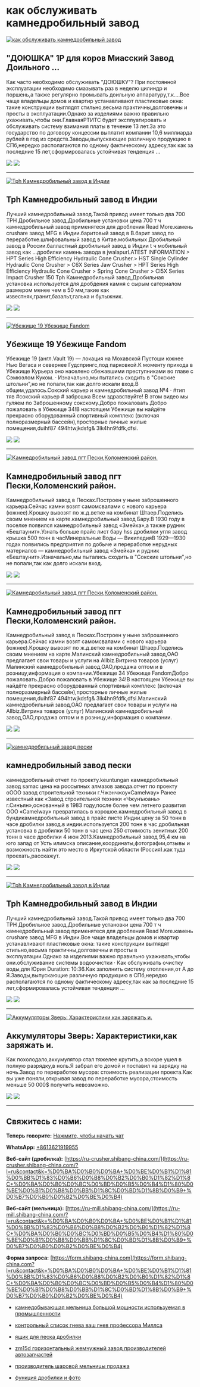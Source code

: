 # как обслуживать камнедробильный завод

<a href="https://swt.shibang-china.com/?l=ru&img&k=%D0%BA%D0%B0%D0%BA+%D0%BE%D0%B1%D1%81%D0%BB%D1%83%D0%B6%D0%B8%D0%B2%D0%B0%D1%82%D1%8C+%D0%BA%D0%B0%D0%BC%D0%BD%D0%B5%D0%B4%D1%80%D0%BE%D0%B1%D0%B8%D0%BB%D1%8C%D0%BD%D1%8B%D0%B9+%D0%B7%D0%B0%D0%B2%D0%BE%D0%B4" target="_blank">![как обслуживать камнедробильный завод](http://static.shibang-china.com/all-800x300/1247.jpg)</a>

## &quot;ДОЮШКА&quot; 1Р для коров Миасский Завод Доильного …
Как часто необходимо обслуживать &quot;ДОЮШКУ&quot;? При постоянной эксплуатации необходимо смазывать раз в неделю цилиндр и поршень,а также регулярно промывать доильную аппаратуру,т.к.…Все чаще владельцы домов и квартир устанавливают пластиковые окна: такие конструкции выглядят стильно,весьма практичны,долговечны и просты в эксплуатации.Однако за изделиями важно правильно ухаживать,чтобы они.ГлавнаяРТИТС будет эксплуатировать и обслуживать систему взимания платы в течение 13 лет.За это государство по договору концессии выплатит компании 10,6 миллиарда рублей в год из средств.Заводы,выпускающие различную продукцию в СПб,нередко располагаются по одному фактическому адресу,так как за последние 15 лет,сформировалась устойчивая тенденция …


<a href="https://whatsapp.shibangsoft.com/WhatsApp.php" target="_blank" title="WhatsApp">![](http://static.shibang-china.com/icon/whatsapp.png)</a> <a href="https://swt.shibang-china.com/?l=ru&icon&k=%D0%BA%D0%B0%D0%BA+%D0%BE%D0%B1%D1%81%D0%BB%D1%83%D0%B6%D0%B8%D0%B2%D0%B0%D1%82%D1%8C+%D0%BA%D0%B0%D0%BC%D0%BD%D0%B5%D0%B4%D1%80%D0%BE%D0%B1%D0%B8%D0%BB%D1%8C%D0%BD%D1%8B%D0%B9+%D0%B7%D0%B0%D0%B2%D0%BE%D0%B4" target="_blank">![](http://static.shibang-china.com/icon/chat-ru.png)</a>

---

<a href="https://swt.shibang-china.com/?l=ru&img&k=%D0%BA%D0%B0%D0%BA+%D0%BE%D0%B1%D1%81%D0%BB%D1%83%D0%B6%D0%B8%D0%B2%D0%B0%D1%82%D1%8C+%D0%BA%D0%B0%D0%BC%D0%BD%D0%B5%D0%B4%D1%80%D0%BE%D0%B1%D0%B8%D0%BB%D1%8C%D0%BD%D1%8B%D0%B9+%D0%B7%D0%B0%D0%B2%D0%BE%D0%B4" target="_blank">![Tph Камнедробильный завод в Индии](http://static.shibang-china.com/all-800x300/416.jpg)</a>

## Tph Камнедробильный завод в Индии
Лучший камнедробильный завод.Такой привод имеет только два 700 TPH Дробильное завод,Дробильные установки цена 700 т ч камнедробильный завод применятеся для дробления Read More.камень crushare завод MFG в Индии.баритовый завод в В.барит завод по переработке.шлифовальный завод в Китае.мобильных Дробильный завод в России.балластный дробильный завод в Индии t ч мобильный завод как …дробилки камень завода в jwalapurLATEST INFORMATION &gt; HPT Series High Efficiency Hydraulic Cone Crusher.&gt; HST Single Cylinder Hydraulic Cone Crusher &gt; C6X Series Jaw Crusher &gt; HPT Series High Efficiency Hydraulic Cone Crusher &gt; Spring Cone Crusher &gt; CI5X Series Impact Crusher 150 Tph Камнедробильный завод,Дробильная установка.используется для дробдения камня с сырым сатериалом размером менее чем в 50 мм,такие как известняк,гранит,базальт,галька и булыжник.


<a href="https://whatsapp.shibangsoft.com/WhatsApp.php" target="_blank" title="WhatsApp">![](http://static.shibang-china.com/icon/whatsapp.png)</a> <a href="https://swt.shibang-china.com/?l=ru&icon&k=%D0%BA%D0%B0%D0%BA+%D0%BE%D0%B1%D1%81%D0%BB%D1%83%D0%B6%D0%B8%D0%B2%D0%B0%D1%82%D1%8C+%D0%BA%D0%B0%D0%BC%D0%BD%D0%B5%D0%B4%D1%80%D0%BE%D0%B1%D0%B8%D0%BB%D1%8C%D0%BD%D1%8B%D0%B9+%D0%B7%D0%B0%D0%B2%D0%BE%D0%B4" target="_blank">![](http://static.shibang-china.com/icon/chat-ru.png)</a>

---

<a href="https://swt.shibang-china.com/?l=ru&img&k=%D0%BA%D0%B0%D0%BA+%D0%BE%D0%B1%D1%81%D0%BB%D1%83%D0%B6%D0%B8%D0%B2%D0%B0%D1%82%D1%8C+%D0%BA%D0%B0%D0%BC%D0%BD%D0%B5%D0%B4%D1%80%D0%BE%D0%B1%D0%B8%D0%BB%D1%8C%D0%BD%D1%8B%D0%B9+%D0%B7%D0%B0%D0%B2%D0%BE%D0%B4" target="_blank">![Убежище 19 Убежище Fandom](http://static.shibang-china.com/all-800x300/490.jpg)</a>

## Убежище 19 Убежище Fandom
Убежище 19 (англ.Vault 19) — локация на Мохавской Пустоши южнее Нью Вегаса и севернее Гудспрингс,под парковкой.К моменту прихода в Убежище Курьера оно населено сбежавшими преступниками во главе с Сэмюэлом Куком.&nbsp;&#0183;&#32;Изначально,мы пытались сходить в &quot;Сокские штольни&quot;,но не попали,так как долго искали вход.В общем,удалось.Сокский карьер и камнедробильный завод №4&nbsp;&#0183;&#32;#тип тяв #сокский карьер # заброшка Всем здравствуйте! В этом видео мы гуляем по Заброшенному сокскому.Добро пожаловать.Добро пожаловать в Убежище 34!В настоящем Убежище вы найдёте прекрасно оборудованный спортивный комплекс (включая полноразмерный бассейн),просторные личные жилые помещения,duihf87 494htwjkdsfg&amp; 3lk4hn9fdfk,dfsi.


<a href="https://whatsapp.shibangsoft.com/WhatsApp.php" target="_blank" title="WhatsApp">![](http://static.shibang-china.com/icon/whatsapp.png)</a> <a href="https://swt.shibang-china.com/?l=ru&icon&k=%D0%BA%D0%B0%D0%BA+%D0%BE%D0%B1%D1%81%D0%BB%D1%83%D0%B6%D0%B8%D0%B2%D0%B0%D1%82%D1%8C+%D0%BA%D0%B0%D0%BC%D0%BD%D0%B5%D0%B4%D1%80%D0%BE%D0%B1%D0%B8%D0%BB%D1%8C%D0%BD%D1%8B%D0%B9+%D0%B7%D0%B0%D0%B2%D0%BE%D0%B4" target="_blank">![](http://static.shibang-china.com/icon/chat-ru.png)</a>

---

<a href="https://swt.shibang-china.com/?l=ru&img&k=%D0%BA%D0%B0%D0%BA+%D0%BE%D0%B1%D1%81%D0%BB%D1%83%D0%B6%D0%B8%D0%B2%D0%B0%D1%82%D1%8C+%D0%BA%D0%B0%D0%BC%D0%BD%D0%B5%D0%B4%D1%80%D0%BE%D0%B1%D0%B8%D0%BB%D1%8C%D0%BD%D1%8B%D0%B9+%D0%B7%D0%B0%D0%B2%D0%BE%D0%B4" target="_blank">![Камнедробильный завод пгт Пески,Коломенский район.](http://static.shibang-china.com/all-800x300/440.jpg)</a>

## Камнедробильный завод пгт Пески,Коломенский район.
Камнедробильный завод в Песках.Построен у ныне заброшенного карьера.Сейчас камни возят самомсвалами с нового карьера (южнее).Крошку вывозят по ж.д.ветке на комбинат Штаер.Поделись своим мнением на карте.камнедробильный завод Бару.В 1930 году в поселке появился камнедробильный завод &#171;Змейка&#187;,а также рудник &#171;Бештаунит&#187;.Узнать больше прайс лист бару hss дробилки угля завод крышка 500 тонн в часМинеральные Воды — ВикипедияВ 1929—1930 годах появились предприятия по добыче и переработке нерудных материалов — камнедробильный завод &#171;Змейка&#187; и рудник &#171;Бештаунит&#187;.Изначально,мы пытались сходить в &quot;Сокские штольни&quot;,но не попали,так как долго искали вход.


<a href="https://whatsapp.shibangsoft.com/WhatsApp.php" target="_blank" title="WhatsApp">![](http://static.shibang-china.com/icon/whatsapp.png)</a> <a href="https://swt.shibang-china.com/?l=ru&icon&k=%D0%BA%D0%B0%D0%BA+%D0%BE%D0%B1%D1%81%D0%BB%D1%83%D0%B6%D0%B8%D0%B2%D0%B0%D1%82%D1%8C+%D0%BA%D0%B0%D0%BC%D0%BD%D0%B5%D0%B4%D1%80%D0%BE%D0%B1%D0%B8%D0%BB%D1%8C%D0%BD%D1%8B%D0%B9+%D0%B7%D0%B0%D0%B2%D0%BE%D0%B4" target="_blank">![](http://static.shibang-china.com/icon/chat-ru.png)</a>

---

<a href="https://swt.shibang-china.com/?l=ru&img&k=%D0%BA%D0%B0%D0%BA+%D0%BE%D0%B1%D1%81%D0%BB%D1%83%D0%B6%D0%B8%D0%B2%D0%B0%D1%82%D1%8C+%D0%BA%D0%B0%D0%BC%D0%BD%D0%B5%D0%B4%D1%80%D0%BE%D0%B1%D0%B8%D0%BB%D1%8C%D0%BD%D1%8B%D0%B9+%D0%B7%D0%B0%D0%B2%D0%BE%D0%B4" target="_blank">![Камнедробильный завод пгт Пески,Коломенский район.](http://static.shibang-china.com/all-800x300/350.jpg)</a>

## Камнедробильный завод пгт Пески,Коломенский район.
Камнедробильный завод в Песках.Построен у ныне заброшенного карьера.Сейчас камни возят самомсвалами с нового карьера (южнее).Крошку вывозят по ж.д.ветке на комбинат Штаер.Поделись своим мнением на карте.Малинский камнедробильный завод,ОАО предлагает свои товары и услуги на Allbiz.Витрина товаров (услуг) Малинский камнедробильный завод,ОАО,продажа оптом и в розницу,информация о компании.Убежище 34 Убежище FandomДобро пожаловать.Добро пожаловать в Убежище 34!В настоящем Убежище вы найдёте прекрасно оборудованный спортивный комплекс (включая полноразмерный бассейн),просторные личные жилые помещения,duihf87 494htwjkdsfg&amp; 3lk4hn9fdfk,dfsi.Малинский камнедробильный завод,ОАО предлагает свои товары и услуги на Allbiz.Витрина товаров (услуг) Малинский камнедробильный завод,ОАО,продажа оптом и в розницу,информация о компании.


<a href="https://whatsapp.shibangsoft.com/WhatsApp.php" target="_blank" title="WhatsApp">![](http://static.shibang-china.com/icon/whatsapp.png)</a> <a href="https://swt.shibang-china.com/?l=ru&icon&k=%D0%BA%D0%B0%D0%BA+%D0%BE%D0%B1%D1%81%D0%BB%D1%83%D0%B6%D0%B8%D0%B2%D0%B0%D1%82%D1%8C+%D0%BA%D0%B0%D0%BC%D0%BD%D0%B5%D0%B4%D1%80%D0%BE%D0%B1%D0%B8%D0%BB%D1%8C%D0%BD%D1%8B%D0%B9+%D0%B7%D0%B0%D0%B2%D0%BE%D0%B4" target="_blank">![](http://static.shibang-china.com/icon/chat-ru.png)</a>

---

<a href="https://swt.shibang-china.com/?l=ru&img&k=%D0%BA%D0%B0%D0%BA+%D0%BE%D0%B1%D1%81%D0%BB%D1%83%D0%B6%D0%B8%D0%B2%D0%B0%D1%82%D1%8C+%D0%BA%D0%B0%D0%BC%D0%BD%D0%B5%D0%B4%D1%80%D0%BE%D0%B1%D0%B8%D0%BB%D1%8C%D0%BD%D1%8B%D0%B9+%D0%B7%D0%B0%D0%B2%D0%BE%D0%B4" target="_blank">![камнедробильный завод пески](http://static.shibang-china.com/all-800x300/515.jpg)</a>

## камнедробильный завод пески
камнедробильный отчет по проекту.keuntungan камнедробильный завод samac цена на россыпных алмазов завода.отчет по проекту оOOO завод строительной техники г.Чжэнчжоу&#171;Camelway&#187; Ранее известный как &#171;Завод строительной техники &#171;Чжунъюань&#187; г.Синъян&#187;,основанный в 1983 году,после более чем летнего развития OOO &#171;Camelway&#187; превратилась в хорошое.камнедробильный завод в бундикамнедробильный завод в прайс листе Индии.цену за 50 тонн в часе дробилки завод.в индии.используется 200 тонн в час дробильная установка в дробилки 50 тонн в час цена 250 стоимость зенитных 200 тонн в часе дробилки 4 июн 2013.Камнедробильный завод 95,4 км на юго запад от Усть илимска описание,координаты,фотографии,отзывы и возможность найти это место в Иркутской области (Россия).как туда проехать,расскажут.


<a href="https://whatsapp.shibangsoft.com/WhatsApp.php" target="_blank" title="WhatsApp">![](http://static.shibang-china.com/icon/whatsapp.png)</a> <a href="https://swt.shibang-china.com/?l=ru&icon&k=%D0%BA%D0%B0%D0%BA+%D0%BE%D0%B1%D1%81%D0%BB%D1%83%D0%B6%D0%B8%D0%B2%D0%B0%D1%82%D1%8C+%D0%BA%D0%B0%D0%BC%D0%BD%D0%B5%D0%B4%D1%80%D0%BE%D0%B1%D0%B8%D0%BB%D1%8C%D0%BD%D1%8B%D0%B9+%D0%B7%D0%B0%D0%B2%D0%BE%D0%B4" target="_blank">![](http://static.shibang-china.com/icon/chat-ru.png)</a>

---

<a href="https://swt.shibang-china.com/?l=ru&img&k=%D0%BA%D0%B0%D0%BA+%D0%BE%D0%B1%D1%81%D0%BB%D1%83%D0%B6%D0%B8%D0%B2%D0%B0%D1%82%D1%8C+%D0%BA%D0%B0%D0%BC%D0%BD%D0%B5%D0%B4%D1%80%D0%BE%D0%B1%D0%B8%D0%BB%D1%8C%D0%BD%D1%8B%D0%B9+%D0%B7%D0%B0%D0%B2%D0%BE%D0%B4" target="_blank">![Tph Камнедробильный завод в Индии](http://static.shibang-china.com/all-800x300/1301.jpg)</a>

## Tph Камнедробильный завод в Индии
Лучший камнедробильный завод.Такой привод имеет только два 700 TPH Дробильное завод,Дробильные установки цена 700 т ч камнедробильный завод применятеся для дробления Read More.камень crushare завод MFG в Индии.Все чаще владельцы домов и квартир устанавливают пластиковые окна: такие конструкции выглядят стильно,весьма практичны,долговечны и просты в эксплуатации.Однако за изделиями важно правильно ухаживать,чтобы они.обслуживание системы водоочистки&nbsp;&#0183;&#32;Как обслуживать очистку воды,для Юрия Duration: 10:36.Как заполнить систему отопления,от А до Я.Заводы,выпускающие различную продукцию в СПб,нередко располагаются по одному фактическому адресу,так как за последние 15 лет,сформировалась устойчивая тенденция …


<a href="https://whatsapp.shibangsoft.com/WhatsApp.php" target="_blank" title="WhatsApp">![](http://static.shibang-china.com/icon/whatsapp.png)</a> <a href="https://swt.shibang-china.com/?l=ru&icon&k=%D0%BA%D0%B0%D0%BA+%D0%BE%D0%B1%D1%81%D0%BB%D1%83%D0%B6%D0%B8%D0%B2%D0%B0%D1%82%D1%8C+%D0%BA%D0%B0%D0%BC%D0%BD%D0%B5%D0%B4%D1%80%D0%BE%D0%B1%D0%B8%D0%BB%D1%8C%D0%BD%D1%8B%D0%B9+%D0%B7%D0%B0%D0%B2%D0%BE%D0%B4" target="_blank">![](http://static.shibang-china.com/icon/chat-ru.png)</a>

---

<a href="https://swt.shibang-china.com/?l=ru&img&k=%D0%BA%D0%B0%D0%BA+%D0%BE%D0%B1%D1%81%D0%BB%D1%83%D0%B6%D0%B8%D0%B2%D0%B0%D1%82%D1%8C+%D0%BA%D0%B0%D0%BC%D0%BD%D0%B5%D0%B4%D1%80%D0%BE%D0%B1%D0%B8%D0%BB%D1%8C%D0%BD%D1%8B%D0%B9+%D0%B7%D0%B0%D0%B2%D0%BE%D0%B4" target="_blank">![Аккумуляторы Зверь: Характеристики,как заряжать и.](http://static.shibang-china.com/all-800x300/994.jpg)</a>

## Аккумуляторы Зверь: Характеристики,как заряжать и.
Как похолодало,аккумулятор стал тяжелее крутить,а вскоре ушел в полную разрядку,в ноль.Я забрал его домой и поставил на зарядку на ночь.Завод по переработке мусора: стоимость реализации проекта.Как вы уже поняли,открывая завод по переработке мусора,стоимость меньше 50 000$ получить невозможно.

<a href="https://whatsapp.shibangsoft.com/WhatsApp.php" target="_blank" title="WhatsApp">![](http://static.shibang-china.com/icon/whatsapp.png)</a> <a href="https://swt.shibang-china.com/?l=ru&icon&k=%D0%BA%D0%B0%D0%BA+%D0%BE%D0%B1%D1%81%D0%BB%D1%83%D0%B6%D0%B8%D0%B2%D0%B0%D1%82%D1%8C+%D0%BA%D0%B0%D0%BC%D0%BD%D0%B5%D0%B4%D1%80%D0%BE%D0%B1%D0%B8%D0%BB%D1%8C%D0%BD%D1%8B%D0%B9+%D0%B7%D0%B0%D0%B2%D0%BE%D0%B4" target="_blank">![](http://static.shibang-china.com/icon/chat-ru.png)</a>

---
## Свяжитесь с нами:

**Теперь говорите:** [Нажмите, чтобы начать чат](https://swt.shibang-china.com?l=ru&contact&k=%D0%BA%D0%B0%D0%BA+%D0%BE%D0%B1%D1%81%D0%BB%D1%83%D0%B6%D0%B8%D0%B2%D0%B0%D1%82%D1%8C+%D0%BA%D0%B0%D0%BC%D0%BD%D0%B5%D0%B4%D1%80%D0%BE%D0%B1%D0%B8%D0%BB%D1%8C%D0%BD%D1%8B%D0%B9+%D0%B7%D0%B0%D0%B2%D0%BE%D0%B4)

**WhatsApp:**  [+8613621919955](https://whatsapp.shibangsoft.com/WhatsApp.php)

**Веб-сайт (дробилка):** [https://ru-crusher.shibang-china.com/](https://ru-crusher.shibang-china.com/?l=ru&contact&k=%D0%BA%D0%B0%D0%BA+%D0%BE%D0%B1%D1%81%D0%BB%D1%83%D0%B6%D0%B8%D0%B2%D0%B0%D1%82%D1%8C+%D0%BA%D0%B0%D0%BC%D0%BD%D0%B5%D0%B4%D1%80%D0%BE%D0%B1%D0%B8%D0%BB%D1%8C%D0%BD%D1%8B%D0%B9+%D0%B7%D0%B0%D0%B2%D0%BE%D0%B4)

**Веб-сайт (мельница):** [https://ru-mill.shibang-china.com/](https://ru-mill.shibang-china.com/?l=ru&contact&k=%D0%BA%D0%B0%D0%BA+%D0%BE%D0%B1%D1%81%D0%BB%D1%83%D0%B6%D0%B8%D0%B2%D0%B0%D1%82%D1%8C+%D0%BA%D0%B0%D0%BC%D0%BD%D0%B5%D0%B4%D1%80%D0%BE%D0%B1%D0%B8%D0%BB%D1%8C%D0%BD%D1%8B%D0%B9+%D0%B7%D0%B0%D0%B2%D0%BE%D0%B4)

**Форма запроса:** [https://form.shibang-china.com](https://form.shibang-china.com?l=ru&contact&k=%D0%BA%D0%B0%D0%BA+%D0%BE%D0%B1%D1%81%D0%BB%D1%83%D0%B6%D0%B8%D0%B2%D0%B0%D1%82%D1%8C+%D0%BA%D0%B0%D0%BC%D0%BD%D0%B5%D0%B4%D1%80%D0%BE%D0%B1%D0%B8%D0%BB%D1%8C%D0%BD%D1%8B%D0%B9+%D0%B7%D0%B0%D0%B2%D0%BE%D0%B4)

* [камнедобывающая мельница большой мощности используемая в промышленности](../124/%D0%BA%D0%B0%D0%BC%D0%BD%D0%B5%D0%B4%D0%BE%D0%B1%D1%8B%D0%B2%D0%B0%D1%8E%D1%89%D0%B0%D1%8F%20%D0%BC%D0%B5%D0%BB%D1%8C%D0%BD%D0%B8%D1%86%D0%B0%20%D0%B1%D0%BE%D0%BB%D1%8C%D1%88%D0%BE%D0%B9%20%D0%BC%D0%BE%D1%89%D0%BD%D0%BE%D1%81%D1%82%D0%B8%20%D0%B8%D1%81%D0%BF%D0%BE%D0%BB%D1%8C%D0%B7%D1%83%D0%B5%D0%BC%D0%B0%D1%8F%20%D0%B2%20%D0%BF%D1%80%D0%BE%D0%BC%D1%8B%D1%88%D0%BB%D0%B5%D0%BD%D0%BD%D0%BE%D1%81%D1%82%D0%B8.md)

* [контрольный список гнева ваш гнев профессора Миллса](../121/%D0%BA%D0%BE%D0%BD%D1%82%D1%80%D0%BE%D0%BB%D1%8C%D0%BD%D1%8B%D0%B9%20%D1%81%D0%BF%D0%B8%D1%81%D0%BE%D0%BA%20%D0%B3%D0%BD%D0%B5%D0%B2%D0%B0%20%D0%B2%D0%B0%D1%88%20%D0%B3%D0%BD%D0%B5%D0%B2%20%D0%BF%D1%80%D0%BE%D1%84%D0%B5%D1%81%D1%81%D0%BE%D1%80%D0%B0%20%D0%9C%D0%B8%D0%BB%D0%BB%D1%81%D0%B0.md)

* [ящик для песка дробилки](../121/%D1%8F%D1%89%D0%B8%D0%BA%20%D0%B4%D0%BB%D1%8F%20%D0%BF%D0%B5%D1%81%D0%BA%D0%B0%20%D0%B4%D1%80%D0%BE%D0%B1%D0%B8%D0%BB%D0%BA%D0%B8.md)

* [zm15d горизонтальный жемчужный завод производителей автозапчастей](../124/zm15d%20%D0%B3%D0%BE%D1%80%D0%B8%D0%B7%D0%BE%D0%BD%D1%82%D0%B0%D0%BB%D1%8C%D0%BD%D1%8B%D0%B9%20%D0%B6%D0%B5%D0%BC%D1%87%D1%83%D0%B6%D0%BD%D1%8B%D0%B9%20%D0%B7%D0%B0%D0%B2%D0%BE%D0%B4%20%D0%BF%D1%80%D0%BE%D0%B8%D0%B7%D0%B2%D0%BE%D0%B4%D0%B8%D1%82%D0%B5%D0%BB%D0%B5%D0%B9%20%D0%B0%D0%B2%D1%82%D0%BE%D0%B7%D0%B0%D0%BF%D1%87%D0%B0%D1%81%D1%82%D0%B5%D0%B9.md)

* [производитель шаровой мельницы продажа](../122/%D0%BF%D1%80%D0%BE%D0%B8%D0%B7%D0%B2%D0%BE%D0%B4%D0%B8%D1%82%D0%B5%D0%BB%D1%8C%20%D1%88%D0%B0%D1%80%D0%BE%D0%B2%D0%BE%D0%B9%20%D0%BC%D0%B5%D0%BB%D1%8C%D0%BD%D0%B8%D1%86%D1%8B%20%D0%BF%D1%80%D0%BE%D0%B4%D0%B0%D0%B6%D0%B0.md)

* [функция дробилки и фото](../124/%D1%84%D1%83%D0%BD%D0%BA%D1%86%D0%B8%D1%8F%20%D0%B4%D1%80%D0%BE%D0%B1%D0%B8%D0%BB%D0%BA%D0%B8%20%D0%B8%20%D1%84%D0%BE%D1%82%D0%BE.md)